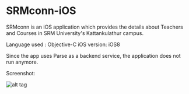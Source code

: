 # SRMconn-iOS

SRMconn is an iOS application which provides the details about Teachers and Courses in SRM University's Kattankulathur campus.

Language used : Objective-C
iOS version: iOS8

Since the app uses Parse as a backend service, the application does not run anymore.

Screenshot:

![alt tag](https://github.com/namanmaheshwari97/SRMconn-iOS/blob/master/Screenshot1.jpg)
